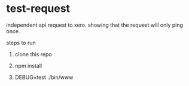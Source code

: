 # test-request
independent api request to xero. showing that the request will only ping once.

steps to run

1. clone this repo

2. npm install

3. DEBUG=test ./bin/www
